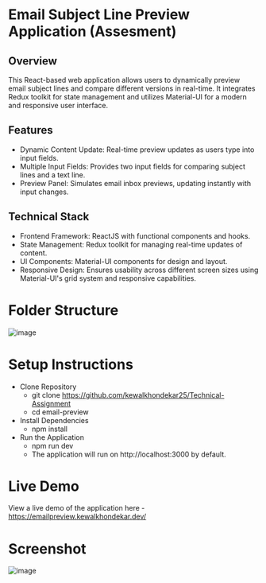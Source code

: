 # Email Subject Line Preview Application (Assesment)

## Overview
This React-based web application allows users to dynamically preview email subject lines and compare different versions in real-time. It integrates Redux toolkit for state management and utilizes Material-UI for a modern and responsive user interface.

## Features
- Dynamic Content Update: Real-time preview updates as users type into input fields.
- Multiple Input Fields: Provides two input fields for comparing subject lines and a text line.
- Preview Panel: Simulates email inbox previews, updating instantly with input changes.

## Technical Stack
- Frontend Framework: ReactJS with functional components and hooks.
- State Management: Redux toolkit for managing real-time updates of content.
- UI Components: Material-UI components for design and layout.
- Responsive Design: Ensures usability across different screen sizes using Material-UI's grid system and responsive capabilities.

# Folder Structure
![image](https://github.com/kewalkhondekar25/Technical-Assignment-/assets/121751972/aa048706-0baf-42e2-95f4-47bdd7e5f9ab)

# Setup Instructions

- Clone Repository
  - git clone https://github.com/kewalkhondekar25/Technical-Assignment
  - cd email-preview
- Install Dependencies
  - npm install
- Run the Application
  - npm run dev
  - The application will run on http://localhost:3000 by default.

# Live Demo
View a live demo of the application here - https://emailpreview.kewalkhondekar.dev/

# Screenshot
![image](https://github.com/kewalkhondekar25/Technical-Assignment-/assets/121751972/60a7a81e-39f4-45cb-9d98-7ad95462b786)
